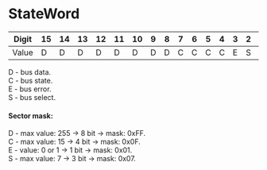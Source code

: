 # StateWord
|Digit|15|14|13|12|11|10|9|8|7|6|5|4|3|2|1|0|
|-----|--|--|--|--|--|--|-|-|-|-|-|-|-|-|-|-|
|Value|D |D |D |D |D |D |D|D|C|C|C|C|E|S|S|S|

D - bus data.  
C - bus state.  
E - bus error.  
S - bus select.  

#### Sector mask:  
D - max value: 255 -> 8 bit -> mask: 0xFF.  
C - max value: 15 -> 4 bit -> mask: 0x0F.  
E - value: 0 or 1 -> 1 bit -> mask: 0x01.  
S - max value: 7 -> 3 bit -> mask: 0x07.  
